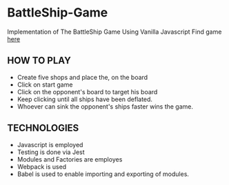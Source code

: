 # BattleShip-Game
Implementation of The BattleShip Game Using Vanilla Javascript
Find game [here](https://raw.githack.com/Tripple-A/BattleShip-Game/battleship-logic/dist/index.html?#)

## HOW TO PLAY
* Create five shops and place the, on the board
* Click on start game
* Click on the opponent's board to target his board
* Keep clicking until all ships have been deflated.
* Whoever can sink the opponent's ships faster wins the game.

## TECHNOLOGIES
* Javascript is employed
* Testing is done via Jest
* Modules and Factories are employes
* Webpack is used
* Babel is used to enable importing and exporting of modules.
